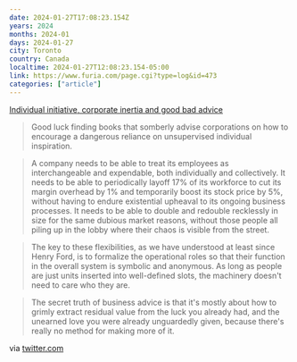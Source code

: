 ```yaml
---
date: 2024-01-27T17:08:23.154Z
years: 2024
months: 2024-01
days: 2024-01-27
city: Toronto
country: Canada
localtime: 2024-01-27T12:08:23.154-05:00
link: https://www.furia.com/page.cgi?type=log&id=473
categories: ["article"]
---
```

[Individual initiative, corporate inertia and good bad advice](https://www.furia.com/page.cgi?type=log&id=473)

> Good luck finding books that somberly advise corporations on how to encourage a dangerous reliance on unsupervised individual inspiration.

> A company needs to be able to treat its employees as interchangeable and expendable, both individually and collectively. It needs to be able to periodically layoff 17% of its workforce to cut its margin overhead by 1% and temporarily boost its stock price by 5%, without having to endure existential upheaval to its ongoing business processes. It needs to be able to double and redouble recklessly in size for the same dubious market reasons, without those people all piling up in the lobby where their chaos is visible from the street.

> The key to these flexibilities, as we have understood at least since Henry Ford, is to formalize the operational roles so that their function in the overall system is symbolic and anonymous. As long as people are just units inserted into well-defined slots, the machinery doesn't need to care who they are.

> The secret truth of business advice is that it's mostly about how to grimly extract residual value from the luck you already had, and the unearned love you were already unguardedly given, because there's really no method for making more of it.

via [twitter.com](https://twitter.com/bmann/status/1750370107673518241)
